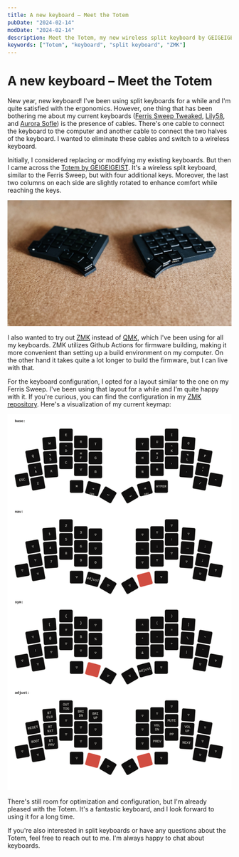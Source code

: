 ```yaml
---
title: A new keyboard – Meet the Totem
pubDate: "2024-02-14"
modDate: "2024-02-14"
description: Meet the Totem, my new wireless split keyboard by GEIGEIGEIST
keywords: ["Totem", "keyboard", "split keyboard", "ZMK"]
---
```


# A new keyboard – Meet the Totem

New year, new keyboard! I've been using split keyboards for a while and I'm quite satisfied with the ergonomics. However, one thing that has been bothering me about my current keyboards ([Ferris Sweep Tweaked](https://github.com/benvallack/Ferris-Sweep-Tweaked), [Lily58](https://github.com/kata0510/Lily58), and [Aurora Sofle](https://splitkb.com/collections/keyboard-kits/products/aurora-sofle-v2)) is the presence of cables. There's one cable to connect the keyboard to the computer and another cable to connect the two halves of the keyboard. I wanted to eliminate these cables and switch to a wireless keyboard.

Initially, I considered replacing or modifying my existing keyboards. But then I came across the [Totem by GEIGEIGEIST](https://github.com/GEIGEIGEIST/TOTEM). It's a wireless split keyboard, similar to the Ferris Sweep, but with four additional keys. Moreover, the last two columns on each side are slightly rotated to enhance comfort while reaching the keys.

![The Totem keyboard on a desk](../assets/totem.jpg)

I also wanted to try out [ZMK](https://zmk.dev/) instead of [QMK](https://docs.qmk.fm), which I've been using for all my keyboards. ZMK utilizes Github Actions for firmware building, making it more convenient than setting up a build environment on my computer. On the other hand it takes quite a lot longer to build the firmware, but I can live with that.

For the keyboard configuration, I opted for a layout similar to the one on my Ferris Sweep. I've been using that layout for a while and I'm quite happy with it. If you're curious, you can find the configuration in my [ZMK repository](https://github.com/floriangaechter/zmk-config-totem). Here's a visualization of my current keymap:

![Overview of my Totem keymap](../assets/totem-keymap.svg)

There's still room for optimization and configuration, but I'm already pleased with the Totem. It's a fantastic keyboard, and I look forward to using it for a long time.

If you're also interested in split keyboards or have any questions about the Totem, feel free to reach out to me. I'm always happy to chat about keyboards.
